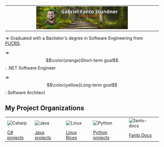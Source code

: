 
<table align="center"><tr><td align="center" width="9999">
    <img src="https://github.com/F4NT0/F4NT0/blob/master/images/gabriel-fanto.png?raw=true" alt="Me" width="300">
</td></tr></table>


⇒ Graduated with a Bachelor's degree in Software Engineering from [PUCRS]().

⇒ $$\color{orange}Short-term goal$$ : .NET Software Engineer

⇒ $$\color{yellow}Long-term goal$$ : Software Architect


<h2>My Project Organizations</h2>

  <table>
    <tr>
      <td><img src="https://avatars.githubusercontent.com/u/202564302?s=200&v=4" alt="Csharp" width="100"></td>
      <td><img src="https://avatars.githubusercontent.com/u/222444060?s=200&v=4" alt="Java" width="100"></td>
      <td><img src="https://avatars.githubusercontent.com/u/224336794?s=200&v=4" alt="Linux" width="100"></td>
      <td><img src="https://avatars.githubusercontent.com/u/222446811?s=200&v=4" alt="Python" width="100"></td>
      <td><img src="https://avatars.githubusercontent.com/u/139518228?s=200&v=4" alt="fanto-docs" width="100"></td>
    </tr>
   <tr>
    <td>
     <a href="https://github.com/Fanto-Studies" title="C# projects">C# projects</a>
    </td>
    <td>
     <a href="https://github.com/Java-Projects-Fanto" title="Java projects">Java projects</a>
    </td>
    <td>
     <a href="https://github.com/Linux-Rice-Fanto" title="Linux Rices">Linux Rices</a>
    </td>
    <td>
     <a href="https://github.com/Python-Fanto-Projects" title="Python projects">Python projects</a>
    </td>
    <td>
     <a href="https://github.com/fanto-docs" title="Fanto Docs">Fanto Docs</a>
    </td>
   </tr>
  </table>
